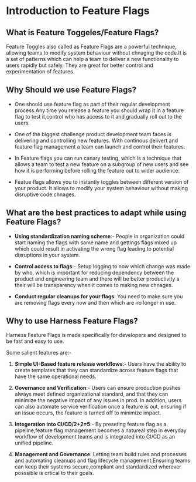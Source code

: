 # Introduction to Feature Flags

## What is Feature Toggeles/Feature Flags?

Feature Toggles also called as Feature Flags are a powerful technique, allowing teams to modify system behaviour without chnaging the code.It is a set of patterns which can help a team to deliver a new functionality to users rapidly but safely. They are great for better control and experimentation of features.

## Why Should we use Feature Flags?

- One should use feature flag as part of their regular development process.Any time you release a feature you should wrap it in a feature flag to test it,control who has access to it and gradually roll out to the users. 

- One of the biggest challenge product development team faces is delivering and controlling new features. With continous delivert and feature flag management a team can launch and control their features.

- In Feature flags you can run canary testing, which is a technique that allows a team to test a new feature on a subgroup of new users and see how it is performing before rolling the feature out to wider audience.

- Featue flags allows you to instantly toggles between different version of your product. It allows to modify your system behaviour without making disruptive code chnages. 

## What are the best practices to adapt while using Feature Flags?

- **Using standardization naming scheme**:- People in organization could start naming the flags with same name and gettings flags mixed up which could result in activating the wrong flag leading to potential disruptions in your system. 

- **Control access to flags**:- Setup logging to now which change was made by who, which is important for reducing dependency between the product and engineering team and there will be better productivity a their will be transparency when it comes to making new chnages. 

- **Conduct regular cleanups for your flags**: You need to make sure you are removing flags every now and then which are no longer in use. 

## Why to use Harness Feature Flags?

Harness Feature Flags is made specifically for developers and designed to be fast and easy to use. 

Some salient features are:-

1. **Simple UI-Based feature release workflows**:- Users have the ability to create templates that they can standardize across feature flags that have the same operational needs. 

2. **Governance and Verification**:- Users can ensure production pushes always meet defined organizational standard, and that they can minimize the negative impact of any issues in prod. In addition, users can also automate service verification once a feature is out, ensuring if an issue occurs, the feature is turned off to minimize impact. 

3. **Integeration into CI/CD/2+2=5**:- By preseting feature flag as a pipeline,feature flag management becomes a natureal step in everyday workflow of development teams and is integrated into CI/CD as an unified pipeline.

4. **Management and Governance**: Letting team build rules and processes and automating cleanups and flag lifecycle management.Ensuring teams can keep their systems secure,compliant and standardized wherever posssible is crtical to their goals.














